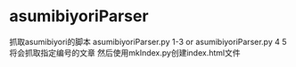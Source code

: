 # asumibiyoriParser
抓取asumibiyori的脚本
asumibiyoriParser.py 1-3 
or
asumibiyoriParser.py 4 5 
将会抓取指定编号的文章
然后使用mkIndex.py创建index.html文件
